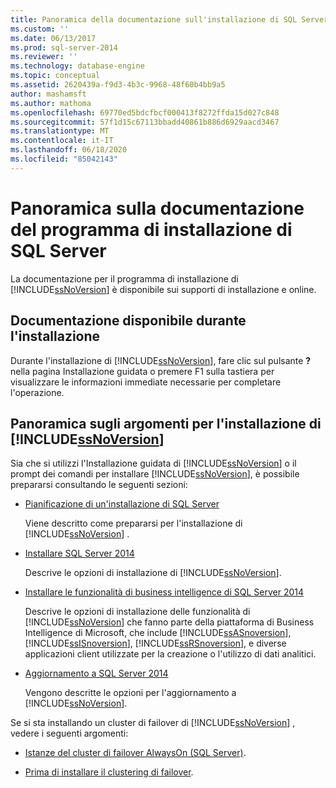 ```yaml
---
title: Panoramica della documentazione sull'installazione di SQL Server | Microsoft Docs
ms.custom: ''
ms.date: 06/13/2017
ms.prod: sql-server-2014
ms.reviewer: ''
ms.technology: database-engine
ms.topic: conceptual
ms.assetid: 2620439a-f9d3-4b3c-9968-48f60b4bb9a5
author: mashamsft
ms.author: mathoma
ms.openlocfilehash: 69770ed5bdcfbcf000413f8272ffda15d027c848
ms.sourcegitcommit: 57f1d15c67113bbadd40861b886d6929aacd3467
ms.translationtype: MT
ms.contentlocale: it-IT
ms.lasthandoff: 06/18/2020
ms.locfileid: "85042143"
---
```

# <a name="overview-of-sql-server-setup-documentation"></a>Panoramica sulla documentazione del programma di installazione di SQL Server
  La documentazione per il programma di installazione di [!INCLUDE[ssNoVersion](../../includes/ssnoversion-md.md)] è disponibile sui supporti di installazione e online.  
  
## <a name="documentation-available-during-setup"></a>Documentazione disponibile durante l'installazione  
 Durante l'installazione di [!INCLUDE[ssNoVersion](../../includes/ssnoversion-md.md)], fare clic sul pulsante **?** nella pagina Installazione guidata o premere F1 sulla tastiera per visualizzare le informazioni immediate necessarie per completare l'operazione.  
  
## <a name="overview-of-ssnoversion-installation-topics"></a>Panoramica sugli argomenti per l'installazione di [!INCLUDE[ssNoVersion](../../includes/ssnoversion-md.md)]  
 Sia che si utilizzi l'Installazione guidata di [!INCLUDE[ssNoVersion](../../includes/ssnoversion-md.md)] o il prompt dei comandi per installare [!INCLUDE[ssNoVersion](../../includes/ssnoversion-md.md)], è possibile prepararsi consultando le seguenti sezioni:  
  
-   [Pianificazione di un'installazione di SQL Server](../../../2014/sql-server/install/planning-a-sql-server-installation.md)  
  
     Viene descritto come prepararsi per l'installazione di [!INCLUDE[ssNoVersion](../../includes/ssnoversion-md.md)] .  
  
-   [Installare SQL Server 2014](../../database-engine/install-windows/install-sql-server.md)  
  
     Descrive le opzioni di installazione di [!INCLUDE[ssNoVersion](../../includes/ssnoversion-md.md)].  
  
-   [Installare le funzionalità di business intelligence di SQL Server 2014](install-sql-server-business-intelligence-features.md)  
  
     Descrive le opzioni di installazione delle funzionalità di [!INCLUDE[ssNoVersion](../../includes/ssnoversion-md.md)] che fanno parte della piattaforma di Business Intelligence di Microsoft, che include [!INCLUDE[ssASnoversion](../../includes/ssasnoversion-md.md)], [!INCLUDE[ssISnoversion](../../includes/ssisnoversion-md.md)], [!INCLUDE[ssRSnoversion](../../includes/ssrsnoversion-md.md)], e diverse applicazioni client utilizzate per la creazione o l'utilizzo di dati analitici.  
  
-   [Aggiornamento a SQL Server 2014](../../database-engine/install-windows/upgrade-sql-server.md)  
  
     Vengono descritte le opzioni per l'aggiornamento a [!INCLUDE[ssNoVersion](../../includes/ssnoversion-md.md)].  
  
 Se si sta installando un cluster di failover di [!INCLUDE[ssNoVersion](../../includes/ssnoversion-md.md)] , vedere i seguenti argomenti:  
  
-   [Istanze del cluster di failover AlwaysOn (SQL Server)](../failover-clusters/windows/always-on-failover-cluster-instances-sql-server.md).  
  
-   [Prima di installare il clustering di failover](../failover-clusters/install/before-installing-failover-clustering.md).  
  
  
